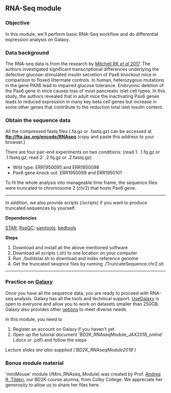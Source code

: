 ## RNA-Seq module

### Objective

In this module, we'll perform basic RNA-Seq workflow and do differential expression analysis on Galaxy.

### Data background

The RNA-seq data is from the research by [Mitchell RK *et al* 2017](http://www.jbc.org/content/292/21/8892). The authors investigated significant transcriptional differences underlying the defective glucose-stimulated insulin secretion of Pax6 knockout mice in comparison to floxed littermate controls. In human, heterozygous mutations in the gene PAX6 lead to impaired glucose tolerance. Embryonic deletion of the Pax6 gene in mice causes loss of most pancreatic islet cell types. In this study, the authors revealed that in adult mice the inactivating Pax6 genes leads to reduced expression in many key beta cell genes but increase in some other genes that contribute to the reduction total islet insulin content.

### Obtain the sequence data

All the compressed fastq files (.fq.gz or .fastq.gz) can be accessed at **ftp://ftp.jax.org/encode/RNAseq** (copy and paste this address to your browser.)

There are four pair-end experiments on two conditions:
(read 1: .1.fq.gz or .1.fastq.gz; read 2: .2.fq.gz or .2.fastq.gz)
- Wild type: ERR1950095 and ERR1950098 
- Pax6 gene knock out: ERR1950099 and ERR1950101

To fit the whole analysis into manageable time frame, the sequence files were truncated to chromosome 2 (chr2) that hosts Pax6 gene. 

--------
In addition, we also provide scripts (/scripts) if you want to produce truncated sequences by yourself. 

**Dependencies** 

[STAR](https://github.com/alexdobin/STAR);
[RseQC](http://rseqc.sourceforge.net);
[samtools](http://www.htslib.org);
[bedtools](https://bedtools.readthedocs.io/en/latest/)

**Steps**
1. Download and install all the above mentioned software
2. Download all scripts (.sh) to one location on your computer
3. Run ./buildstar.sh to download and index reference genome
4. Get the truncated seuqnce files by running ./TruncateSequence.chr2.sh 
---------

### Practice on [Galaxy](https://usegalaxy.org)

Once you have all the sequence data, you are ready to proceed with RNA-seq analysis. Galaxy has all the tools and technical support. [UseGalaxy](https://usegalaxy.org) is open to everyone and allow you to work on datasets smaller than 250GB. Galaxy also provides other [options](https://galaxyproject.org/choices/) to meet diverse needs. 

In this module, you need to
1. Register an account on Galaxy if you haven't yet
2. Open up the tutorial document 'BD2K_RNAseqModule_JAX2018_online' (.docx or .pdf) and follow the steps

*Lecture slides are also supplied ('BD2K_RNAseqModule2018')*

### Bonus module material

'miniMouse' module (/Mini_RNAseq_Module) was created by Prof. [Andrea R. Tilden](https://www.colby.edu/directory/profile/artilden/), our BD2K course alumna, from Colby College. We appreciate her generosity to allow us to share her files here. 
